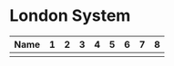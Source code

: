 # London System

| Name | 1 | 2 | 3 | 4 | 5 | 6 | 7 | 8 |
|------|---|---|---|---|---|---|---|---|
|      |   |   |   |   |   |   |   |   |